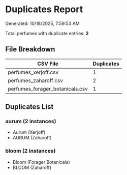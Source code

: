 # Duplicates Report

Generated: 10/18/2025, 7:59:53 AM

Total perfumes with duplicate entries: **2**

## File Breakdown

| CSV File | Duplicates |
|----------|------------|
| perfumes_xerjoff.csv | 1 |
| perfumes_zaharoff.csv | 2 |
| perfumes_forager_botanicals.csv | 1 |

## Duplicates List

### aurum (2 instances)

- Aurum (Xerjoff)
- AURUM (Zaharoff)

### bloom (2 instances)

- Bloom (Forager Botanicals)
- BLOOM (Zaharoff)

